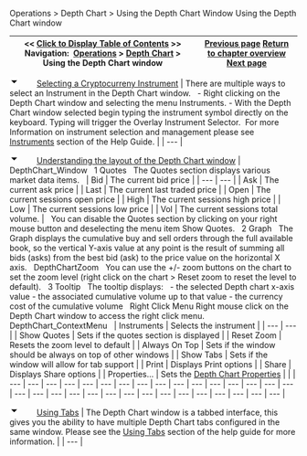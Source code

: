 ﻿
Operations \> Depth Chart \> Using the Depth Chart Window
Using the Depth Chart window

| \<\< [Click to Display Table of Contents](using_the_depth_chart_window.md) \>\> **Navigation:**     [Operations](operations-1.md) \> [Depth Chart](depth_chart-1.md) \> Using the Depth Chart window | [Previous page](depth_chart-1.md) [Return to chapter overview](depth_chart-1.md) [Next page](depth_chart_properties-1.md) |
| --- | --- |
![tog_minus](tog_minus-1.gif)        [Selecting a Cryptocurreny Instrument](javascript:HMToggle('toggle','SelectingAnInstrument','SelectingAnInstrument_ICON'))
| There are multiple ways to select an Instrument in the Depth Chart window.   - Right clicking on the Depth Chart window and selecting the menu Instruments. - With the Depth Chart window selected begin typing the instrument symbol directly on the keyboard. Typing will trigger the Overlay Instrument Selector.  For more Information on instrument selection and management please see [Instruments](instruments-1.md) section of the Help Guide. |
| --- |

![tog_minus](tog_minus-1.gif)        [Understanding the layout of the Depth Chart window](javascript:HMToggle('toggle','UnderstandingTheLayoutOfTheLevelIiWindow','UnderstandingTheLayoutOfTheLevelIiWindow_ICON'))
| DepthChart_Window   1 Quotes   The Quotes section displays various market data items.      | Bid | The current bid price | | --- | --- | | Ask | The current ask price | | Last | The current last traded price | | Open | The current sessions open price | | High | The current sessions high price | | Low | The current sessions low price | | Vol | The current sessions total volume. |      You can disable the Quotes section by clicking on your right mouse button and deselecting the menu item Show Quotes.   2 Graph   The Graph displays the cumulative buy and sell orders through the full available book, so the vertical Y\-axis value at any point is the result of summing all bids (asks) from the best bid (ask) to the price value on the horizontal X axis.   DepthChartZoom   You can use the \+/\- zoom buttons on the chart to set the zoom level (right click on the chart \> Reset zoom to reset the level to default).   3 Tooltip   The tooltip displays:   \- the selected Depth chart x\-axis value \- the associated cumulative volume up to that value \- the currency cost of the cumulative volume   Right Click Menu Right mouse click on the Depth Chart window to access the right click menu.   DepthChart_ContextMenu     | Instruments | Selects the instrument | | --- | --- | | Show Quotes | Sets if the quotes section is displayed | | Reset Zoom | Resets the zoom level to default | | Always On Top | Sets if the window should be always on top of other windows | | Show Tabs | Sets if the window will allow for tab support | | Print | Displays Print options | | Share | Displays Share options | | Properties... | Sets the [Depth Chart Properties](depth_chart_properties-1.md) | |
| --- | --- | --- | --- | --- | --- | --- | --- | --- | --- | --- | --- | --- | --- | --- | --- | --- | --- | --- | --- | --- | --- | --- | --- | --- | --- | --- | --- | --- | --- | --- |

![tog_minus](tog_minus-1.gif)        [Using Tabs](javascript:HMToggle('toggle','UsingTabs','UsingTabs_ICON'))
| The Depth Chart window is a tabbed interface, this gives you the ability to have multiple Depth Chart tabs configured in the same window. Please see the [Using Tabs](using_tabs-1.md) section of the help guide for more information. |
| --- |
